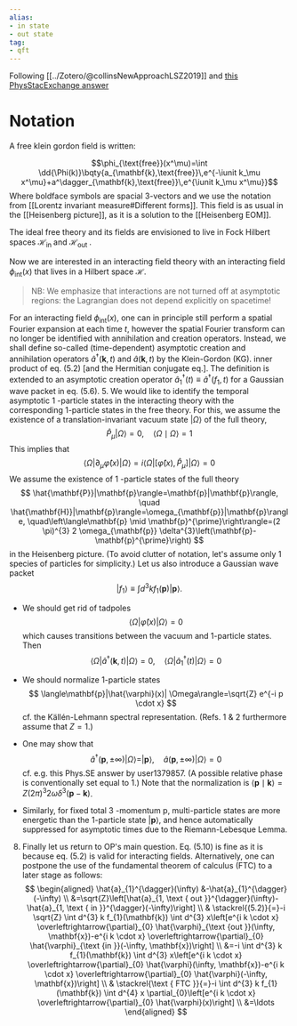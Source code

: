```yaml
---
alias:
- in state
- out state
tag:
- qft
---
```


Following [[../Zotero/@collinsNewApproachLSZ2019]] and [this PhysStacExchange answer](https://physics.stackexchange.com/questions/525800/the-use-of-a-dagger-mathbfk-i-int-d3x-eikx-stackrel-leftrightarro)


# Notation

A free klein gordon field is written:

$$\phi_{\text{free}}(x^\mu)=\int \dd{\Phi(k)}\bqty{a_{\mathbf{k},\text{free}}\,e^{-\iunit k_\mu x^\mu}+a^\dagger_{\mathbf{k},\text{free}}\,e^{\iunit k_\mu x^\mu}}$$
Where boldface symbols are spacial 3-vectors and we use the notation from [[Lorentz invariant measure#Different forms]]. This field is as usual in the [[Heisenberg picture]], as it is a solution to the [[Heisenberg EOM]].

 The ideal free theory and its fields are envisioned to live in Fock Hilbert spaces $\mathcal{H}_{\text {in }}$ and $\mathcal{H}_{\text {out }}$.
 
  Now we are interested in an interacting field theory with an interacting field $\phi_\text{int}(x)$ that lives in a Hilbert space $\mathcal{H}$.
  >NB: We emphasize that interactions are not turned off at asymptotic regions: the Lagrangian does not depend explicitly on spacetime!
  
For an interacting field $\phi_\text{int}(x)$, one can in principle still perform a spatial Fourier expansion at each time $t$, however the spatial Fourier transform can no longer be identified with annihilation and creation operators. Instead, we shall define so-called (time-dependent) asymptotic creation and annihilation operators $\hat{a}^{\dagger}(\mathbf{k}, t)$ and $\hat{a}(\mathbf{k}, t)$ by the Klein-Gordon (KG). inner product of eq. (5.2) [and the Hermitian conjugate eq.]. The definition is extended to an asymptotic creation operator $\hat{a}_{1}^{\dagger}(t) \equiv \hat{a}^{\dagger}\left(f_{1}, t\right)$ for a Gaussian wave packet in eq. (5.6).
5. We would like to identify the temporal asymptotic 1 -particle states in the interacting theory with the corresponding 1-particle states in the free theory. For this, we assume the existence of a translation-invariant vacuum state $|\Omega\rangle$ of the full theory, $$\hat{P}_{\mu}|\Omega\rangle=0, \quad\langle\Omega \mid \Omega\rangle=1$$ This implies that $$\left\langle\Omega\left|\partial_{\mu} \hat{\varphi}(x)\right| \Omega\right\rangle=i\left\langle\Omega\left|\left[\hat{\varphi}(x), \hat{P}_{\mu}\right]\right| \Omega\right\rangle=0$$ We assume the existence of 1 -particle states of the full theory
$$
\hat{\mathbf{P}}|\mathbf{p}\rangle=\mathbf{p}|\mathbf{p}\rangle, \quad \hat{\mathbf{H}}|\mathbf{p}\rangle=\omega_{\mathbf{p}}|\mathbf{p}\rangle, \quad\left\langle\mathbf{p} \mid \mathbf{p}^{\prime}\right\rangle=(2 \pi)^{3} 2 \omega_{\mathbf{p}} \delta^{3}\left(\mathbf{p}-\mathbf{p}^{\prime}\right)
$$
in the Heisenberg picture. (To avoid clutter of notation, let's assume only 1 species of particles for simplicity.) Let us also introduce a Gaussian wave packet
$$
\left|f_{1}\right\rangle \equiv \int d^{3} k f_{1}(\mathbf{p})|\mathbf{p}\rangle .
$$
- We should get rid of tadpoles
$$
\langle\Omega|\hat{\varphi}(x)| \Omega\rangle=0
$$
which causes transitions between the vacuum and 1-particle states. Then
$$
\left\langle\Omega\left|\hat{a}^{\dagger}(\mathbf{k}, t)\right| \Omega\right\rangle=0, \quad\left\langle\Omega\left|\hat{a}_{1}^{\dagger}(t)\right| \Omega\right\rangle=0
$$
- We should normalize 1-particle states
$$
\langle\mathbf{p}|\hat{\varphi}(x)| \Omega\rangle=\sqrt{Z} e^{-i p \cdot x}
$$
cf. the Källén-Lehmann spectral representation. (Refs. 1 \& 2 furthermore assume that $Z=1$.)
- One may show that
$$
\hat{a}^{\dagger}(\mathbf{p}, \pm \infty)|\Omega\rangle=|\mathbf{p}\rangle, \quad \hat{a}(\mathbf{p}, \pm \infty)|\Omega\rangle=0
$$
cf. e.g. this Phys.SE answer by user1379857. (A possible relative phase is conventionally set equal to 1.) Note that the normalization is $\langle\mathbf{p} \mid \mathbf{k}\rangle=Z(2 \pi)^{3} 2 \omega \delta^{3}(\mathbf{p}-\mathbf{k})$.

- Similarly, for fixed total 3 -momentum p, multi-particle states are more energetic than the 1-particle state $|\mathbf{p}\rangle$, and hence automatically suppressed for asymptotic times due to the Riemann-Lebesque Lemma.
8. Finally let us return to OP's main question. Eq. (5.10) is fine as it is because eq. (5.2) is valid for interacting fields. Alternatively, one can postpone the use of the fundamental theorem of calculus (FTC) to a later stage as follows:
$$
\begin{aligned}
\hat{a}_{1}^{\dagger}(\infty) &-\hat{a}_{1}^{\dagger}(-\infty) \\
&=\sqrt{Z}\left[\hat{a}_{1, \text { out }}^{\dagger}(\infty)-\hat{a}_{1, \text { in }}^{\dagger}(-\infty)\right] \\
& \stackrel{(5.2)}{=}-i \sqrt{Z} \int d^{3} k f_{1}(\mathbf{k}) \int d^{3} x\left[e^{i k \cdot x} \overleftrightarrow{\partial}_{0} \hat{\varphi}_{\text {out }}(\infty, \mathbf{x})-e^{i k \cdot x} \overleftrightarrow{\partial}_{0} \hat{\varphi}_{\text {in }}(-\infty, \mathbf{x})\right] \\
&=-i \int d^{3} k f_{1}(\mathbf{k}) \int d^{3} x\left[e^{i k \cdot x} \overleftrightarrow{\partial}_{0} \hat{\varphi}(\infty, \mathbf{x})-e^{i k \cdot x} \overleftrightarrow{\partial}_{0} \hat{\varphi}(-\infty, \mathbf{x})\right] \\
& \stackrel{\text { FTC }}{=}-i \int d^{3} k f_{1}(\mathbf{k}) \int d^{4} x \partial_{0}\left[e^{i k \cdot x} \overleftrightarrow{\partial}_{0} \hat{\varphi}(x)\right] \\
&=\ldots
\end{aligned}
$$


